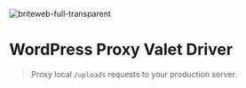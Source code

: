 ![briteweb-full-transparent](https://user-images.githubusercontent.com/9011845/33579947-465e190c-d900-11e7-9eff-fbb52eb3fbed.png)

# WordPress Proxy Valet Driver

> Proxy local `/uploads` requests to your production server. 